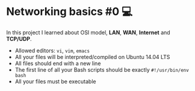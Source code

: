 # Networking basics #0 :computer:

In this project I learned about OSI model, **LAN**, **WAN**, **Internet** and **TCP/UDP**.

* Allowed editors: ```vi```, ```vim```, ```emacs```
* All your files will be interpreted/compiled on Ubuntu 14.04 LTS
* All files should end with a new line
* The first line of all your Bash scripts should be exactly ```#!/usr/bin/env bash```
* All your files must be executable



